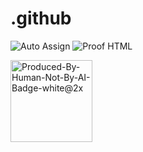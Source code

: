 # .github

![Auto Assign](https://github.com/AI-Powered-Bots/demo-repository/actions/workflows/auto-assign.yml/badge.svg) ![Proof HTML](https://github.com/AI-Powered-Bots/demo-repository/actions/workflows/proof-html.yml/badge.svg) 


<img width="131" alt="Produced-By-Human-Not-By-AI-Badge-white@2x" src="https://github.com/MindfulAI-Copilots-Bots/.github/assets/113218619/7499a095-0756-4207-9a9f-d72f2308d21a">

